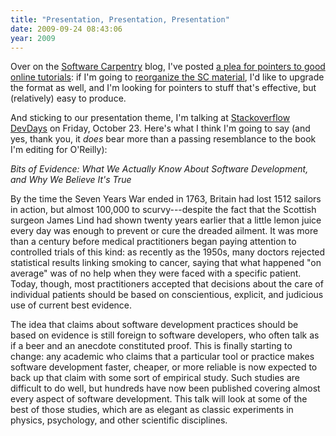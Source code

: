 ```yaml
---
title: "Presentation, Presentation, Presentation"
date: 2009-09-24 08:43:06
year: 2009
---
```

Over on the <a href="http://softwarecarpentry.wordpress.com/">Software Carpentry</a> blog, I've posted <a href="http://softwarecarpentry.wordpress.com/2009/09/24/presentation-presentation-presentation/">a plea for pointers to good online tutorials</a>: if I'm going to <a href="https://software-carpentry.org/capstone.html">reorganize the SC material</a>, I'd like to upgrade the format as well, and I'm looking for pointers to stuff that's effective, but (relatively) easy to produce.

And sticking to our presentation theme, I'm talking at <a href="http://stackoverflow.carsonified.com/events/toronto/">Stackoverflow DevDays</a> on Friday, October 23. Here's what I think I'm going to say (and yes, thank you, it <em>does</em> bear more than a passing resemblance to the book I'm editing for O'Reilly):

<em>Bits of Evidence: What We Actually Know About Software Development, and Why We Believe It's True</em>

By the time the Seven Years War ended in 1763, Britain had lost 1512 sailors in action, but almost 100,000 to scurvy---despite the fact that the Scottish surgeon James Lind had shown twenty years earlier that a little lemon juice every day was enough to prevent or cure the dreaded ailment. It was more than a century before medical practitioners began paying attention to controlled trials of this kind: as recently as the 1950s, many doctors rejected statistical results linking smoking to cancer, saying that what happened "on average" was of no help when they were faced with a specific patient. Today, though, most practitioners accepted that decisions about the care of individual patients should be based on conscientious, explicit, and judicious use of current best evidence.

The idea that claims about software development practices should be based on evidence is still foreign to software developers, who often talk as if a beer and an anecdote constituted proof. This is finally starting to change: any academic who claims that a particular tool or practice makes software development faster, cheaper, or more reliable is now expected to back up that claim with some sort of empirical study. Such studies are difficult to do well, but hundreds have now been published covering almost every aspect of software development. This talk will look at some of the best of those studies, which are as elegant as classic experiments in physics, psychology, and other scientific disciplines.
